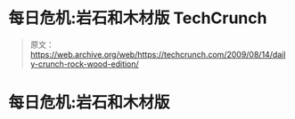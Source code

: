# 每日危机:岩石和木材版 TechCrunch

> 原文：<https://web.archive.org/web/https://techcrunch.com/2009/08/14/daily-crunch-rock-wood-edition/>

# 每日危机:岩石和木材版